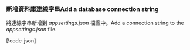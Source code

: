 <a name="cs"></a>

### <a name="add-a-database-connection-string"></a><span data-ttu-id="49604-101">新增資料庫連線字串</span><span class="sxs-lookup"><span data-stu-id="49604-101">Add a database connection string</span></span>

<span data-ttu-id="49604-102">將連線字串新增到 *appsettings.json* 檔案中。</span><span class="sxs-lookup"><span data-stu-id="49604-102">Add a connection string to the *appsettings.json* file.</span></span>

[!code-json[](../../tutorials/razor-pages/razor-pages-start/sample/RazorPagesMovie/appsettings_SQLite.json?highlight=8-10)]


